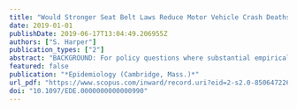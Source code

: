 ```yaml
---
title: "Would Stronger Seat Belt Laws Reduce Motor Vehicle Crash Deaths?: A Semi-Bayesian Analysis"
date: 2019-01-01
publishDate: 2019-06-17T13:04:49.206955Z
authors: ["S. Harper"]
publication_types: ["2"]
abstract: "BACKGROUND: For policy questions where substantial empirical background information exists, conventional frequentist policy analysis is hard to justify. Bayesian analysis quantitatively incorporates prior knowledge, but is not often used in applied policy analysis. METHODS: We combined 2000-2016 data from the Fatal Analysis Reporting System with priors based on past empirical studies and policy documents to study the impact of mandatory seat belt laws on traffic fatalities. We used a Bayesian data augmentation approach to combine information from prior studies with difference-in-differences analyses of recent law changes to provide updated evidence on the impact that upgrading to primary enforcement of seat belt laws has on fatalities. RESULTS: After incorporating the evidence from past studies, we find limited evidence to support the hypothesis that recent policy upgrades affect fatality rates. We estimate that upgrading to primary enforcement reduced fatality rates by 0.37 deaths per billion vehicle miles traveled (95% posterior interval -0.90, 0.16), or a rate ratio of 0.96 (95% posterior interval 0.91, 1.02), and increased the proportion of decedents reported as wearing seat belts by 7 percentage points (95% posterior interval 5, 8), or a risk ratio of 1.18 (95% posterior interval 1.13, 1.24). CONCLUSIONS: Bayesian methods can provide credible estimates of future policy impacts, especially for policy questions that occur in dynamic environments, such as traffic safety."
featured: false
publication: "*Epidemiology (Cambridge, Mass.)*"
url_pdf: "https://www.scopus.com/inward/record.uri?eid=2-s2.0-85064722611&doi=10.1097%2fEDE.0000000000000990&partnerID=40&md5=e5043edffcae9f31f3e2f5886ed2cabf"
doi: "10.1097/EDE.0000000000000990"
---
```


